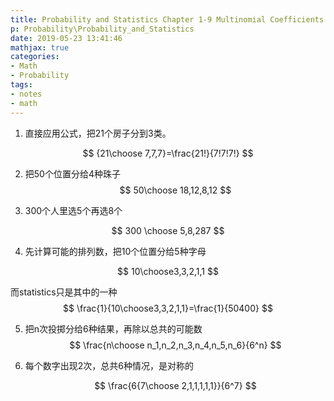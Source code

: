 ```yaml
---
title: Probability and Statistics Chapter 1-9 Multinomial Coefficients Exercise
p: Probability\Probability_and_Statistics
date: 2019-05-23 13:41:46
mathjax: true
categories:
- Math
- Probability
tags:
- notes
- math
---
```


1. 直接应用公式，把21个房子分到3类。

$$
{21\choose 7,7,7}=\frac{21!}{7!7!7!}
$$

2. 把50个位置分给4种珠子
   $$
   50\choose 18,12,8,12
   $$
   
3. 300个人里选5个再选8个

$$
300 \choose 5,8,287
$$

4. 先计算可能的排列数，把10个位置分给5种字母

$$
10\choose3,3,2,1,1
$$

而statistics只是其中的一种
$$
\frac{1}{10\choose3,3,2,1,1}=\frac{1}{50400}
$$

5. 把n次投掷分给6种结果，再除以总共的可能数
   $$
   \frac{n\choose n_1,n_2,n_3,n_4,n_5,n_6}{6^n}
   $$
   
6. 每个数字出现2次，总共6种情况，是对称的

   $$
   \frac{6{7\choose 2,1,1,1,1,1}}{6^7}
   $$

